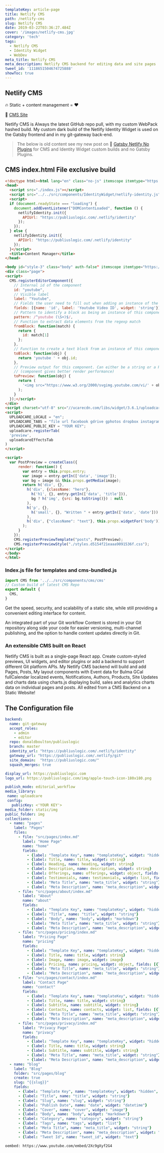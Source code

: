 ```yaml
---
templateKey: article-page
title: Netlify CMS
path: /netlify-cms
slug: Netlify CMS
date: 2019-03-22T03:36:27.484Z
cover: '/images/netlify-cms.jpg'
category: 'tech'
tags:
  - Netlify CMS
  - Identity Widget
  - WebDev
meta_title: Netlify CMS
meta_description: Netlify CMS backend for editing data and site pages
tweet_id: '1118651504674725888'
showToc: true
---
```

 
## Netlify CMS

🔥 Static + content management = ❤️

🔗 [CMS Site](https://www.netlifycms.org/)

Netlify CMS is Always the latest GitHub repo pull, with my custom WebPack hashed build.
My custom dark build of the Netlify Identity Widget is used on the Gatsby frontend and in my git-gateway back-end.

> The below is old content see my new post on 🔗 [Gatsby Netlify No Plugins](https://publiuslogic.com/blog/gatsby-netlify-no-plugins/) for CMS and Identity Widget custom builds and no Gatsby Plugins.

## CMS index.html File exclusive build

```html
<!doctype html><html lang="en" class="no-js" itemscope itemtype="https://schema.org/WebSite">
<head>
  <script src="./index.js"></script>
  <script src="../../src/components/IdentityWidget/netlify-identity.js"></script>
  <script>
  if (document.readyState === "loading") {
    document.addEventListener("DOMContentLoaded", function () {
      netlifyIdentity.init({
        APIUrl: "https://publiuslogic.com/.netlify/identity"
      });
    });
  } else {
    netlifyIdentity.init({
      APIUrl: "https://publiuslogic.com/.netlify/identity"
    });
  }</script>
  <title>Content Manager</title>
</head>

<body id="style-3" class="body" auth-false" itemscope itemtype="https://schema.org/WebPage">
<div class="page">
<script>
  CMS.registerEditorComponent({
    // Internal id of the component
    id: "youtube",
    // Visible label
    label: "Youtube",
    // Fields the user need to fill out when adding an instance of the component
    fields: [{name: 'id', label: 'Youtube Video ID', widget: 'string'}],
    // Pattern to identify a block as being an instance of this component
    pattern: /^youtube (\S+)$/,
    // Function to extract data elements from the regexp match
    fromBlock: function(match) {
      return {
        id: match[1]
      };
    },
    // Function to create a text block from an instance of this component
    toBlock: function(obj) {
      return 'youtube ' + obj.id;
    },
    // Preview output for this component. Can either be a string or a React component
    // (component gives better render performance)
    toPreview: function(obj) {
      return (
        '<img src="https://www.w3.org/2000/svgimg.youtube.com/vi/' + obj.id + '/maxresdefault.jpg" alt="Youtube Video"/>'
      );
    }
  });</script>
</div>
<script charset="utf-8" src="//ucarecdn.com/libs/widget/3.6.1/uploadcare.full.min.js"></script>
<script>
  UPLOADCARE_LOCALE = "en";
  UPLOADCARE_TABS = "file url facebook gdrive gphotos dropbox instagram evernote flickr skydrive";
  UPLOADCARE_PUBLIC_KEY = "YOUR KEY";
  uploadcare.registerTab(
  'preview',
  uploadcareEffectsTab
)
</script>

<script>
  var PostPreview = createClass({
      render: function() {
        var entry = this.props.entry;
        var image = entry.getIn(['data', 'image']);
        var bg = image && this.props.getMedia(image);
        return h('div', {},
          h('div', {className: "hero"},
            h('h1', {}, entry.getIn(['data', 'title'])),
            bg ? h('img', {src: bg.toString()}) : null
          ),
          h('p', {},
            h('small', {}, "Written " + entry.getIn(['data', 'date']))
          ),
          h('div', {"className": "text"}, this.props.widgetFor('body'))
        );
      }
    });
    CMS.registerPreviewTemplate("posts", PostPreview);
    CMS.registerPreviewStyle("./styles.d5154f21eaaa9091536f.css");
</script>
</body>
</html>
```

### Index.js file for templates and cms-bundled.js

```jsx
import CMS from '../../src/components/cms/cms'
// Custom build of latest CMS Repo
export default {
  CMS,
}
```

Get the speed, security, and scalability of a static site, while still providing a convenient editing interface for content.

An integrated part of your Git workflow
Content is stored in your Git repository along side your code for easier versioning, multi-channel publishing, and the option to handle content updates directly in Git.

### An extensible CMS built on React

Netlify CMS is built as a single-page React app. Create custom-styled previews, UI widgets, and editor plugins or add a backend to support different Git platform APIs.
My Netlify CMS backend will build and add Pages, Posts, My layout components with Event data for Bulma GCal fullCalendar localized events, Notifications, Authors, Products, Site Updates and charts data using charts.js displaying build, sales and analytics charts data on individual pages and posts. All edited from a CMS Backend on a Static Website!

## The Configuration file

```yaml:title=/static/admin/config.yml
backend:
  name: git-gateway
  accept_roles:
    - admin
    - editor
  repo: donaldboulton/publiuslogic
  branch: master
  identity_url: "https://publiuslogic.com/.netlify/identity"
  gateway_url: "https://publiuslogic.com/.netlify/git"
  site_domain:  "https://publiuslogic.com/"
  squash_merges: true

display_url: https://publiuslogic.com
logo_url: https://publiuslogic.com/img/apple-touch-icon-180x180.png

publish_mode: editorial_workflow
media_library:
 name: uploadcare
 config:
   publicKey: <'YOUR KEY'>
media_folder: static/img
public_folder: img
collections:
  - name: "pages"
    label: "Pages"
    files:
      - file: "src/pages/index.md"
        label: "Home Page"
        name: "home"
        fields:
          - {label: "Template Key", name: "templateKey", widget: "hidden", default: "home-page"}
          - {label: Title, name: title, widget: string}
          - {label: Heading, name: heading, widget: string}
          - {label: Description, name: description, widget: string}
          - {label: Offerings, name: offerings, widget: object, fields: [{label: Blurbs, name: blurbs, widget: list, fields: [{label: Image, name: image, widget: image}, {label: Text, name: text, widget: text}]}]}
          - {label: Testimonials, name: testimonials, widget: list, fields: [{label: Quote, name: quote, widget: string}, {label: Author, name: author, widget: string}]}
          - {label: "Meta Title", name: "meta_title", widget: "string"}
          - {label: "Meta Description", name: "meta_description", widget: "text"}
      - file: "src/pages/about/index.md"
        label: "About"
        name: "about"
        fields:
          - {label: "Template Key", name: "templateKey", widget: "hidden", default: "about-page"}
          - {label: "Title", name: "title", widget: "string"}
          - {label: "Body", name: "body", widget: "markdown"}
          - {label: "Meta Title", name: "meta_title", widget: "string"}
          - {label: "Meta Description", name: "meta_description", widget: "text"}
      - file: "src/pages/pricing/index.md"
        label: "Pricing Page"
        name: "pricing"
        fields:
          - {label: "Template Key", name: "templateKey", widget: "hidden", default: "pricing-page"}
          - {label: Title, name: title, widget: string}
          - {label: Image, name: image, widget: image}
          - {label: Pricing, name: pricing, widget: object, fields: [{label: Heading, name: heading, widget: string}, {label: Description, name: description, widget: string}, {label: Plans, name: plans, widget: list, fields: [{label: Plan, name: plan, widget: string}, {label: Price, name: price, widget: string}, {label: Description, name: description, widget: string}, {label: Items, name: items, widget: list}]}]}
          - {label: "Meta Title", name: "meta_title", widget: "string"}
          - {label: "Meta Description", name: "meta_description", widget: "text"}
      - file: "src/pages/contact/index.md"
        label: "Contact Page"
        name: "contact"
        fields:
          - {label: "Template Key", name: "templateKey", widget: "hidden", default: "contact-page"}
          - {label: Title, name: title, widget: string}
          - {label: Subtitle, name: subtitle, widget: string}
          - {label: Contacts, name: contacts, widget: list, fields: [{label: Email, name: email, widget: string}, {label: Description, name: description, widget: string}]}
          - {label: "Meta Title", name: "meta_title", widget: "string"}
          - {label: "Meta Description", name: "meta_description", widget: "text"}
      - file: "src/pages/privacy/index.md"
        label: "Privacy Page"
        name: "privacy"
        fields:
          - {label: "Template Key", name: "templateKey", widget: "hidden", default: "privacy-page"}
          - {label: Title, name: title, widget: string}
          - {label: Subtitle, name: subtitle, widget: string}
          - {label: "Meta Title", name: "meta_title", widget: "string"}
          - {label: "Meta Description", name: "meta_description", widget: "text"}  
  - name: "blog"
    label: "Blog"
    folder: "src/pages/blog"
    create: true
    slug: "{{slug}}"
    fields:
      - {label: "Template Key", name: "templateKey", widget: "hidden", default: "article-page"}
      - {label: "Title", name: "title", widget: "string"}
      - {label: "Slug", name: "slug", widget: "string"}
      - {label: "Publish Date", name: "date", widget: "datetime"}
      - {label: "Cover", name: "cover", widget: "image"}
      - {label: "Body", name: "body", widget: "markdown"}
      - {label: "Category", name: "category", widget: "string"}
      - {label: "Tags", name: "tags", widget: "list"}
      - {label: "Meta Title", name: "meta_title", widget: "string"}
      - {label: "Meta Description", name: "meta_description", widget: "text"}
      - {label: "Tweet Id", name: "tweet_id", widget: "text"}

```

`oembed: https://www.youtube.com/embed/2Xc9gXyf2G4`